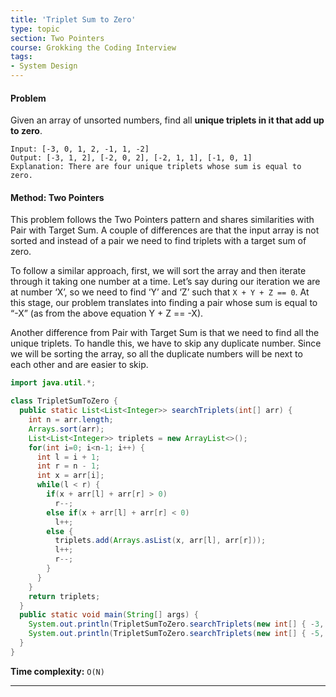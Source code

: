 ```yaml
---
title: 'Triplet Sum to Zero'
type: topic
section: Two Pointers
course: Grokking the Coding Interview
tags:
- System Design
---
```

#### Problem
Given an array of unsorted numbers, find all **unique triplets in it that add up to zero**.

```
Input: [-3, 0, 1, 2, -1, 1, -2]
Output: [-3, 1, 2], [-2, 0, 2], [-2, 1, 1], [-1, 0, 1]
Explanation: There are four unique triplets whose sum is equal to zero.
```

#### Method: Two Pointers
This problem follows the Two Pointers pattern and shares similarities with Pair with Target Sum. A couple of differences are that the input array is not sorted and instead of a pair we need to find triplets with a target sum of zero.

To follow a similar approach, first, we will sort the array and then iterate through it taking one number at a time. Let’s say during our iteration we are at number ‘X’, so we need to find ‘Y’ and ‘Z’ such that `X + Y + Z == 0`. At this stage, our problem translates into finding a pair whose sum is equal to “-X” (as from the above equation Y + Z == -X).

Another difference from Pair with Target Sum is that we need to find all the unique triplets. To handle this, we have to skip any duplicate number. Since we will be sorting the array, so all the duplicate numbers will be next to each other and are easier to skip.
```java
import java.util.*;

class TripletSumToZero {
  public static List<List<Integer>> searchTriplets(int[] arr) {
    int n = arr.length;
    Arrays.sort(arr);
    List<List<Integer>> triplets = new ArrayList<>();
    for(int i=0; i<n-1; i++) {
      int l = i + 1; 
      int r = n - 1; 
      int x = arr[i];
      while(l < r) {
        if(x + arr[l] + arr[r] > 0)
          r--;
        else if(x + arr[l] + arr[r] < 0)
          l++;
        else {
          triplets.add(Arrays.asList(x, arr[l], arr[r]));
          l++;
          r--;
        }
      }
    }
    return triplets;
  }
  public static void main(String[] args) {
    System.out.println(TripletSumToZero.searchTriplets(new int[] { -3, 0, 1, 2, -1, 1, -2 }));
    System.out.println(TripletSumToZero.searchTriplets(new int[] { -5, 2, -1, -2, 3 }));
  }
}
```
**Time complexity:** `O(N)`



---